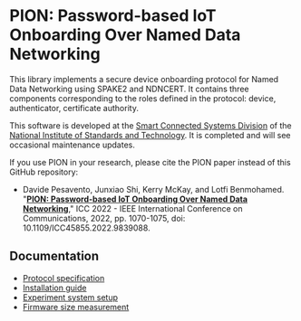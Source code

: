 # PION: Password-based IoT Onboarding Over Named Data Networking

This library implements a secure device onboarding protocol for Named Data Networking using SPAKE2 and NDNCERT.
It contains three components corresponding to the roles defined in the protocol: device, authenticator, certificate authority.

This software is developed at the [Smart Connected Systems Division](https://www.nist.gov/ctl/smart-connected-systems-division) of the [National Institute of Standards and Technology](https://www.nist.gov/).
It is completed and will see occasional maintenance updates.

If you use PION in your research, please cite the PION paper instead of this GitHub repository:

* Davide Pesavento, Junxiao Shi, Kerry McKay, and Lotfi Benmohamed. "[**PION: Password-based IoT Onboarding Over Named Data Networking**](https://www.nist.gov/publications/pion-password-based-iot-onboarding-over-named-data-networking)," ICC 2022 - IEEE International Conference on Communications, 2022, pp. 1070-1075, doi: 10.1109/ICC45855.2022.9839088.

## Documentation

* [Protocol specification](docs/protocol.md)
* [Installation guide](docs/INSTALL.md)
* [Experiment system setup](docs/expsetup.md)
* [Firmware size measurement](docs/fwsize.md)
